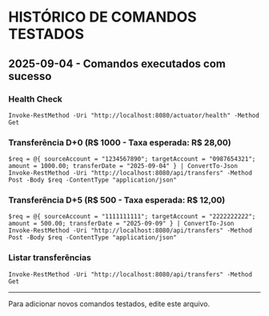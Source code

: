 # HISTÓRICO DE COMANDOS TESTADOS

## 2025-09-04 - Comandos executados com sucesso

### Health Check
```
Invoke-RestMethod -Uri "http://localhost:8080/actuator/health" -Method Get
```

### Transferência D+0 (R$ 1000 - Taxa esperada: R$ 28,00)
```
$req = @{ sourceAccount = "1234567890"; targetAccount = "0987654321"; amount = 1000.00; transferDate = "2025-09-04" } | ConvertTo-Json
Invoke-RestMethod -Uri "http://localhost:8080/api/transfers" -Method Post -Body $req -ContentType "application/json"
```

### Transferência D+5 (R$ 500 - Taxa esperada: R$ 12,00)
```
$req = @{ sourceAccount = "1111111111"; targetAccount = "2222222222"; amount = 500.00; transferDate = "2025-09-09" } | ConvertTo-Json
Invoke-RestMethod -Uri "http://localhost:8080/api/transfers" -Method Post -Body $req -ContentType "application/json"
```

### Listar transferências
```
Invoke-RestMethod -Uri "http://localhost:8080/api/transfers" -Method Get
```

---
Para adicionar novos comandos testados, edite este arquivo.
